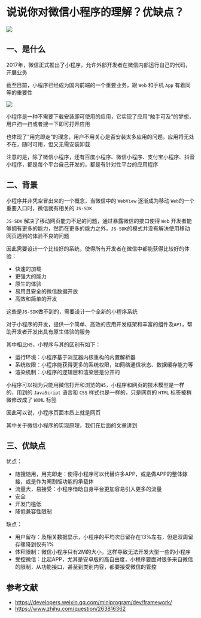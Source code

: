 <!--
 * @Author: lijing
 * @Date: 2023-12-15 23:08:53
 * @LastEditors: lijing
 * @LastEditTime: 2023-12-15 23:44:19
 * @Description: 
-->
# 说说你对微信小程序的理解？优缺点？

![](https://static.vue-js.com/be367c80-300e-11ec-8e64-91fdec0f05a1.png)

## 一、是什么

2017年，微信正式推出了小程序，允许外部开发者在微信内部运行自己的代码，开展业务

截至目前，小程序已经成为国内前端的一个重要业务，跟 `Web` 和手机 `App` 有着同等的重要性

![](https://static.vue-js.com/ce751de0-300e-11ec-8e64-91fdec0f05a1.png)

小程序是一种不需要下载安装即可使用的应用，它实现了应用“触手可及”的梦想，用户扫一扫或者搜一下即可打开应用

也体现了“用完即走”的理念，用户不用关心是否安装太多应用的问题。应用将无处不在，随时可用，但又无需安装卸载

注意的是，除了微信小程序，还有百度小程序、微信小程序、支付宝小程序、抖音小程序，都是每个平台自己开发的，都是有针对性平台的应用程序

## 二、背景

⼩程序并⾮凭空冒出来的⼀个概念，当微信中的 `WebView` 逐渐成为移动 `Web`的⼀个重要⼊⼝时，微信就有相关的 `JS-SDK`

`JS-SDK` 解决了移动⽹⻚能⼒不⾜的问题，通过暴露微信的接⼝使得 `Web` 开发者能够拥有更多的能⼒，然⽽在更多的能⼒之外，`JS-SDK`的模式并没有解决使⽤移动⽹⻚遇到的体验不良的问题

因此需要设计⼀个⽐较好的系统，使得所有开发者在微信中都能获得⽐较好的体验：

+   快速的加载
+   更强⼤的能⼒
+   原⽣的体验
+   易⽤且安全的微信数据开放
+   ⾼效和简单的开发

这些是`JS-SDK`做不到的，需要设计一个全新的小程序系统

对于小程序的开发，提供一个简单、高效的应用开发框架和丰富的组件及`API`，帮助开发者开发出具有原生体验的服务

其中相比`H5`，小程序与其的区别有如下：

+   运⾏环境：⼩程序基于浏览器内核重构的内置解析器
+   系统权限：⼩程序能获得更多的系统权限，如⽹络通信状态、数据缓存能⼒等
+   渲染机制：⼩程序的逻辑层和渲染层是分开的

小程序可以视为只能用微信打开和浏览的`H5`，小程序和网页的技术模型是一样的，用到的 `JavaScript` 语言和 `CSS` 样式也是一样的，只是网页的 `HTML` 标签被稍微修改成了 `WXML` 标签

因此可以说，小程序页面本质上就是网页

其中关于微信小程序的实现原理，我们在后面的文章讲到

## 三、优缺点

优点：

+   随搜随用，用完即走：使得小程序可以代替许多APP，或是做APP的整体嫁接，或是作为阉割版功能的承载体
+   流量大，易接受：小程序借助自身平台更加容易引入更多的流量
+   安全
+   开发门槛低
+   降低兼容性限制

缺点：

+   用户留存：及相关数据显示，小程序的平均次日留存在13%左右，但是双周留存骤降到仅有1%
+   体积限制：微信小程序只有2M的大小，这样导致无法开发大型一些的小程序
+   受控微信：比起APP，尤其是安卓版的高自由度，小程序要面对很多来自微信的限制，从功能接口，甚至到类别内容，都要接受微信的管控

## 参考文献

+   https://developers.weixin.qq.com/miniprogram/dev/framework/
+   https://www.zhihu.com/question/263816362